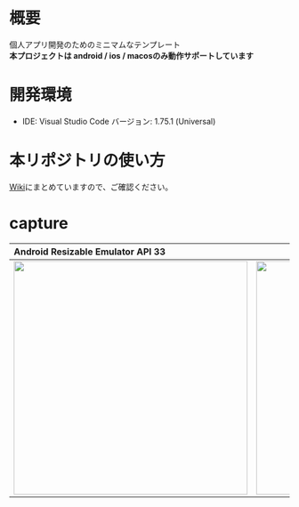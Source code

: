 # 概要
個人アプリ開発のためのミニマムなテンプレート<br>
<strong>本プロジェクトは android / ios / macosのみ動作サポートしています</strong><br>

# 開発環境
- IDE: Visual Studio Code バージョン: 1.75.1 (Universal)

# 本リポジトリの使い方
[Wiki](https://github.com/LeoAndo/flutter_app_template/wiki)にまとめていますので、ご確認ください。<br>

# capture
| Android Resizable Emulator API 33 | i phone 14 Pro ios 16.2  | macos |
|:---|:---:|:---:|
|<img src="https://user-images.githubusercontent.com/16476224/219443696-34929147-9a10-46c0-9d65-1335951cd798.png" width=420 /> |<img src="https://user-images.githubusercontent.com/16476224/219457559-79940fed-0386-4687-bc71-cb4b8045fac7.png" width=420 /> | <img src="https://user-images.githubusercontent.com/16476224/219459135-7326db00-fbdd-4d92-bee8-378c8968550d.png" width=420 /> |
